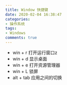 ```yaml
---
title: Window 快捷键
date: 2020-02-04 16:38:47
categories:
- 操作系统
tags:
- Windows
comments: true
---
```


- win + r	打开运行窗口z
- win + d	显示桌面
- win + e	打开资源管理器
- win + L	锁屏
- alt + tab	应用之间的切换


